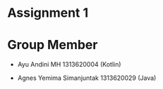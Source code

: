 # Assignment 1

# Group Member
- Ayu Andini MH 1313620004 (Kotlin)

- Agnes Yemima Simanjuntak 1313620029 (Java)